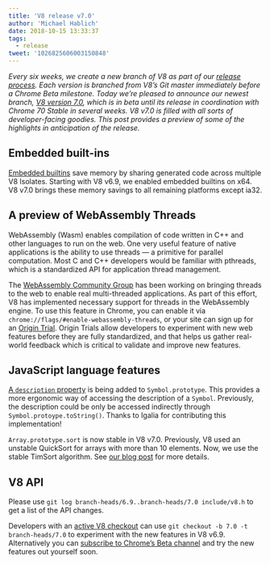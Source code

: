 ```yaml
---
title: 'V8 release v7.0'
author: 'Michael Hablich'
date: 2018-10-15 13:33:37
tags:
  - release
tweet: '1026825606003150848'
---
```

_Every six weeks, we create a new branch of V8 as part of our [release process](https://github.com/v8/v8/wiki/Release-Process). Each version is branched from V8’s Git master immediately before a Chrome Beta milestone. Today we’re pleased to announce our newest branch, [V8 version 7.0](https://chromium.googlesource.com/v8/v8.git/+log/branch-heads/7.0), which is in beta until its release in coordination with Chrome 70 Stable in several weeks. V8 v7.0 is filled with all sorts of developer-facing goodies. This post provides a preview of some of the highlights in anticipation of the release._

## Embedded built-ins
[Embedded builtins](/blog/embedded-builtins) save memory by sharing generated code across multiple V8 Isolates. Starting with V8 v6.9, we enabled embedded builtins on x64. V8 v7.0 brings these memory savings to all remaining platforms except ia32.
## A preview of WebAssembly Threads
WebAssembly (Wasm) enables compilation of code written in C++ and other languages to run on the web. One very useful feature of native applications is the ability to use threads — a primitive for parallel computation. Most C and C++ developers would be familiar with pthreads, which is a standardized API for application thread management.

The [WebAssembly Community Group](https://www.w3.org/community/webassembly/) has been working on bringing threads to the web to enable real multi-threaded applications. As part of this effort, V8 has implemented necessary support for threads in the WebAssembly engine. To use this feature in Chrome, you can enable it via `chrome://flags/#enable-webassembly-threads`, or your site can sign up for an [Origin Trial](https://github.com/GoogleChrome/OriginTrials). Origin Trials allow developers to experiment with new web features before they are fully standardized, and that helps us gather real-world feedback which is critical to validate and improve new features.
## JavaScript language features
[A `description` property](https://tc39.github.io/proposal-Symbol-description/) is being added to `Symbol.prototype`. This provides a more ergonomic way of accessing the description of a `Symbol`. Previously, the description could be only be accessed indirectly through `Symbol.protoype.toString()`. Thanks to Igalia for contributing this implementation!

`Array.prototype.sort` is now stable in V8 v7.0. Previously, V8 used an unstable QuickSort for arrays with more than 10 elements. Now, we use the stable TimSort algorithm. See [our blog post](/blog/array-sort) for more details.
## V8 API
Please use `git log branch-heads/6.9..branch-heads/7.0 include/v8.h` to get a list of the API changes.

Developers with an [active V8 checkout](https://github.com/v8/v8/wiki/Using-Git) can use `git checkout -b 7.0 -t branch-heads/7.0` to experiment with the new features in V8 v6.9. Alternatively you can [subscribe to Chrome’s Beta channel](https://www.google.com/chrome/browser/beta.html) and try the new features out yourself soon.

